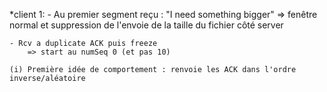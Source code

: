 *client 1:
    - Au premier segment reçu : "I need something bigger"
        => fenêtre normal et suppression de l'envoie de la taille du fichier côté server

    - Rcv a duplicate ACK puis freeze
        => start au numSeq 0 (et pas 10)

    (i) Première idée de comportement : renvoie les ACK dans l'ordre inverse/aléatoire